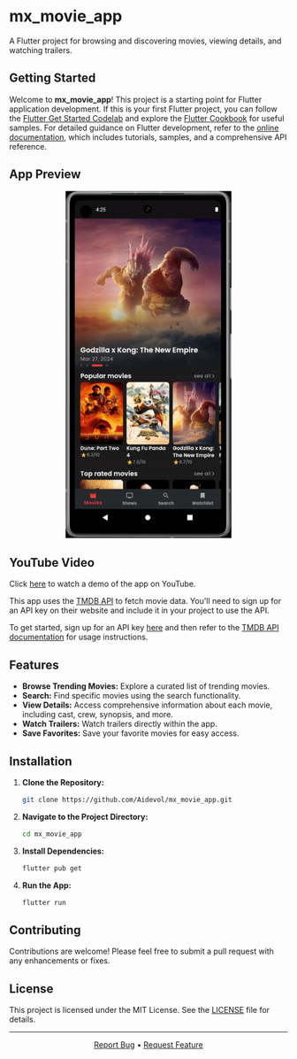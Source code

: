 

# mx_movie_app

A Flutter project for browsing and discovering movies, viewing details, and watching trailers.

## Getting Started

Welcome to **mx_movie_app**! This project is a starting point for Flutter application development. If this is your first Flutter project, you can follow the [Flutter Get Started Codelab](https://docs.flutter.dev/get-started/codelab) and explore the [Flutter Cookbook](https://docs.flutter.dev/cookbook) for useful samples. For detailed guidance on Flutter development, refer to the [online documentation](https://docs.flutter.dev/), which includes tutorials, samples, and a comprehensive API reference.

## App Preview

<div align="center">
  <img src="https://github.com/AIdevol/Mx-Movie-app/blob/main/assets/images/Mx_movie_app-ezgif.com-video-to-gif-converter.gif" alt="GIF Preview" width="300"/>
</div>

## YouTube Video

Click [here](https://www.youtube.com/watch?v=BmfQ0o0F9lQ) to watch a demo of the app on YouTube.

This app uses the [TMDB API](https://www.themoviedb.org/documentation/api) to fetch movie data. You'll need to sign up for an API key on their website and include it in your project to use the API. 

To get started, sign up for an API key [here](https://www.themoviedb.org/signup) and then refer to the [TMDB API documentation](https://www.themoviedb.org/documentation/api) for usage instructions.



## Features

- **Browse Trending Movies:** Explore a curated list of trending movies.
- **Search:** Find specific movies using the search functionality.
- **View Details:** Access comprehensive information about each movie, including cast, crew, synopsis, and more.
- **Watch Trailers:** Watch trailers directly within the app.
- **Save Favorites:** Save your favorite movies for easy access.

## Installation

1. **Clone the Repository:**
   ```bash
   git clone https://github.com/Aidevol/mx_movie_app.git
   ```

2. **Navigate to the Project Directory:**
   ```bash
   cd mx_movie_app
   ```

3. **Install Dependencies:**
   ```bash
   flutter pub get
   ```

4. **Run the App:**
   ```bash
   flutter run
   ```

## Contributing

Contributions are welcome! Please feel free to submit a pull request with any enhancements or fixes.

## License

This project is licensed under the MIT License. See the [LICENSE](LICENSE) file for details.

---

<p align="center">
  <a href="https://github.com/Aidevol/mx_movie_app/issues">Report Bug</a> •
  <a href="https://github.com/Aidevol/mx_movie_app/issues">Request Feature</a>
</p>
